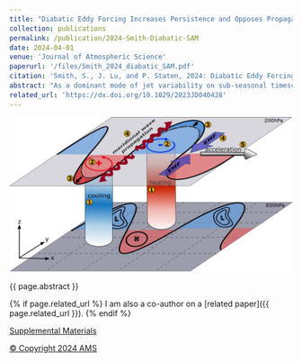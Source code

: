 ```yaml
---
title: "Diabatic Eddy Forcing Increases Persistence and Opposes Propagation of the Southern Annular Mode in MERRA2"
collection: publications
permalink: /publication/2024-Smith-Diabatic-SAM
date: 2024-04-01
venue: 'Journal of Atmospheric Science'
paperurl: '/files/Smith_2024_diabatic_SAM.pdf'
citation: 'Smith, S., J. Lu, and P. Staten, 2024: Diabatic Eddy Forcing Increases Persistence and Opposes Propagation of the Southern Annular Mode in MERRA2. <i>Journal of Atmospheric Science</i>. doi: <a href="https://dx.doi.org/10.1175/JAS-D-23-0019.1">10.1175/JAS-D-23-0019.1</a>.'
abstract: "As a dominant mode of jet variability on sub-seasonal timescales, the Southern Annular Mode (SAM) provides a window into how the atmosphere can produce internal oscillations on longer-than-synoptic timescales. While SAM’s existence can be explained by dry, purely barotropic theories, the timescale for its persistence and propagation is set by a lagged interaction between barotropic and baroclinic mechanisms, making the exact physical mechanisms challenging to identify and to simulate, even in latest generation models. By partitioning the eddy momentum flux convergence in the MERRA2 reanalysis using an eddy-mean flow interaction framework, we contend that diabatic processes, such as condensation and radiative heating, are the main contributors to SAM’s persistence in its stationary regime, as well as the key for preventing propagation in this regime. In SAM’s propagating regime, baroclinic and diabatic feedbacks also dominate the eddy-jet feedback. However, propagation is initiated by barotropic shifts in upper-level wave-breaking and then sustained by a baroclinic response, leading to a roughly 60-day oscillation period. This barotropic propagation mechanism has been identified in dry, idealized models, but here we show evidence of this mechanism for the first time in reanalysis. The diabatic feedbacks on SAM are consistent with modulation of the storm track latitude by SAM, altering the emission temperature and cloud cover over individual waves. Therefore, we suggest that any attempts to improve SAM representation in models must consider the influence of storm track location, as well as cloud and moisture parameterizations."
related_url: 'https://dx.doi.org/10.1029/2023JD040428'
---
```


![SAM Diabatic Feedback](/images/diabatic_SAM_schematic.png)

{{ page.abstract }}

{% if page.related_url %}
I am also a co-author on a [related paper]({{ page.related_url }}).
{% endif %}

[Supplemental Materials](/files/diabatic_SAM_supp_materials.pdf)

[&copy; Copyright 2024 AMS](https://www.ametsoc.org/ams/index.cfm/publications/ethical-guidelines-and-ams-policies/ams-copyright-policy/#section2)
